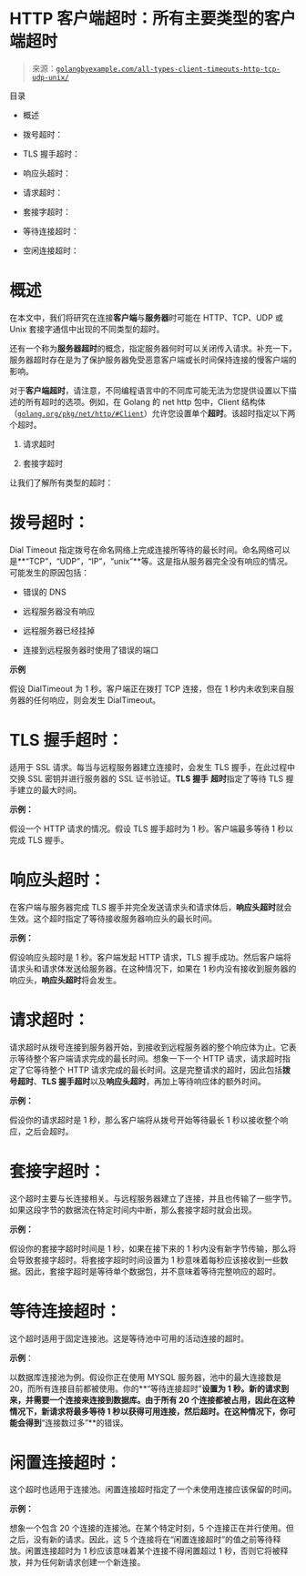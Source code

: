 <!--yml

类别：未分类

日期：2024-10-13 06:07:11

-->

# HTTP 客户端超时：所有主要类型的客户端超时

> 来源：[`golangbyexample.com/all-types-client-timeouts-http-tcp-udp-unix/`](https://golangbyexample.com/all-types-client-timeouts-http-tcp-udp-unix/)

目录

+   概述

+   拨号超时：

+   TLS 握手超时：

+   响应头超时：

+   请求超时：

+   套接字超时：

+   等待连接超时：

+   空闲连接超时：

# **概述**

在本文中，我们将研究在连接**客户端**与**服务器**时可能在 HTTP、TCP、UDP 或 Unix 套接字通信中出现的不同类型的超时。

还有一个称为**服务器超时**的概念，指定服务器何时可以关闭传入请求。补充一下，服务器超时存在是为了保护服务器免受恶意客户端或长时间保持连接的慢客户端的影响。

对于**客户端超时**，请注意，不同编程语言中的不同库可能无法为您提供设置以下描述的所有超时的选项。例如，在 Golang 的 net http 包中，Client 结构体（[`golang.org/pkg/net/http/#Client`](https://golang.org/pkg/net/http/#Client)）允许您设置单个**超时**。该超时指定以下两个超时。

1.  请求超时

1.  套接字超时

让我们了解所有类型的超时：

# **拨号超时**：

Dial Timeout 指定拨号在命名网络上完成连接所等待的最长时间。命名网络可以是**“TCP”，“UDP”，“IP”，“unix”**等。这是指从服务器完全没有响应的情况。可能发生的原因包括：

+   错误的 DNS

+   远程服务器没有响应

+   远程服务器已经挂掉

+   连接到远程服务器时使用了错误的端口

**示例**

假设 DialTimeout 为 1 秒。客户端正在拨打 TCP 连接，但在 1 秒内未收到来自服务器的任何响应，则会发生 DialTimeout。

# **TLS 握手超时**：

适用于 SSL 请求。每当与远程服务器建立连接时，会发生 TLS 握手，在此过程中交换 SSL 密钥并进行服务器的 SSL 证书验证。**TLS 握手** **超时**指定了等待 TLS 握手建立的最大时间。

**示例：**

假设一个 HTTP 请求的情况。假设 TLS 握手超时为 1 秒。客户端最多等待 1 秒以完成 TLS 握手。

# **响应头超时**：

在客户端与服务器完成 TLS 握手并完全发送请求头和请求体后，**响应头超时**就会生效。这个超时指定了等待接收服务器响应头的最长时间。

**示例：**

假设响应头超时是 1 秒。客户端发起 HTTP 请求，TLS 握手成功。然后客户端将请求头和请求体发送给服务器。在这种情况下，如果在 1 秒内没有接收到服务器的响应头，**响应头超时**将会发生。

# **请求超时：**

请求超时从拨号连接到服务器开始，到接收到远程服务器的整个响应体为止。它表示等待整个客户端请求完成的最长时间。想象一下一个 HTTP 请求，请求超时指定了它等待整个 HTTP 请求完成的最长时间。这是完整请求的超时，因此包括**拨号超时**、**TLS 握手超时**以及**响应头超时**，再加上等待响应体的额外时间。

**示例：**

假设你的请求超时是 1 秒，那么客户端将从拨号开始等待最长 1 秒以接收整个响应，之后会超时。

# **套接字超时：**

这个超时主要与长连接相关。与远程服务器建立了连接，并且也传输了一些字节。如果这段字节的数据流在特定时间内中断，那么套接字超时就会出现。

**示例：**

假设你的套接字超时时间是 1 秒，如果在接下来的 1 秒内没有新字节传输，那么将会导致套接字超时。将套接字超时时间设置为 1 秒意味着每秒应该接收到一些数据。因此，套接字超时是等待单个数据包，并不意味着等待完整响应的超时。

# **等待连接超时：**

这个超时适用于固定连接池。这是等待池中可用的活动连接的超时。

**示例**：

以数据库连接池为例。假设你正在使用 MYSQL 服务器，池中的最大连接数是 20，而所有连接目前都被使用。你的**“等待连接超时”**设置为 1 秒。新的请求到来，并需要一个连接来连接到数据库。由于所有 20 个连接都被占用，因此在这种情况下，新请求将最多等待 1 秒以获得可用连接，然后超时。在这种情况下，你可能会得到**“连接数过多”**的错误。

# **闲置连接超时：**

这个超时也适用于连接池。闲置连接超时指定了一个未使用连接应该保留的时间。

**示例：**

想象一个包含 20 个连接的连接池。在某个特定时刻，5 个连接正在并行使用。但之后，没有新的请求。因此，这 5 个连接将在“闲置连接超时”的值之前等待释放。闲置连接超时为 1 秒应该意味着某个连接不得闲置超过 1 秒，否则它将被释放，并为任何新请求创建一个新连接。
